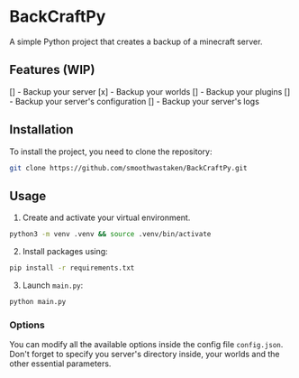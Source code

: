 # BackCraftPy

A simple Python project that creates a backup of a minecraft server.

## Features (WIP)

[] - Backup your server
[x] - Backup your worlds
[] - Backup your plugins
[] - Backup your server's configuration
[] - Backup your server's logs

## Installation

To install the project, you need to clone the repository:

```sh
git clone https://github.com/smoothwastaken/BackCraftPy.git
```

## Usage

1. Create and activate your virtual environment.

```sh
python3 -m venv .venv && source .venv/bin/activate
```

2. Install packages using:

```sh
pip install -r requirements.txt
```

3. Launch `main.py`:

```sh
python main.py
```

### Options

You can modify all the available options inside the config file `config.json`.
Don't forget to specify you server's directory inside, your worlds and the other essential parameters.
